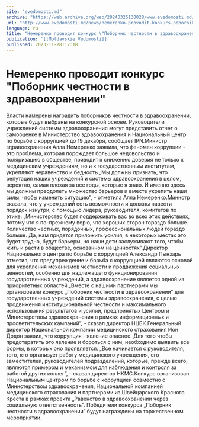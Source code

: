 ```yaml
---
site: "evedomosti.md"
archive: "https://web.archive.org/web/20240325130028/www.evedomosti.md/news/nemerenko-provodit-konkurs-pobornik-chestnosti-v-zdravoohran"
url: "http://www.evedomosti.md/news/nemerenko-provodit-konkurs-pobornik-chestnosti-v-zdravoohran"
language: ru
title: "Немеренко проводит конкурс \"Поборник честности в здравоохранении\""
publication: '[[Moldavskie Vedomosti]]'
published: 2023-11-28T17:18
---
```


# Немеренко проводит конкурс "Поборник честности в здравоохранении"

Власти намерены наградить поборников честности в здравоохранении, которые будут выбраны на конкурсной основе. Руководители учреждений системы здравоохранения могут представить отчет о самооценке в Министерство здравоохранения и Национальный центр по борьбе с коррупцией до 19 декабря, сообщает IPN.Министр здравоохранения Алла Немеренко заявила, что феномен коррупции - это проблема, которая порождает большое недовольство и поляризацию в обществе, приводит к снижению доверия не только к медицинским учреждениям, но и к государственным институтам, укрепляют неравенство и бедность.„Мы должны признать, что репутация наших учреждений и системы здравоохранения в целом, вероятно, самая плохая за все годы, которые я знаю. И именно здесь мы должны преодолеть множество барьеров и вместе укрепить наши силы, чтобы изменить ситуацию”, - отметила Алла Немеренко.Министр сказала, что у учреждений есть возможности и должны навести порядок изнутри, с помощью лидера, руководителя, комитетов по этике: „Министерство будет поддерживать вас во всех этих действиях, потому что я по-прежнему верю, что хороших сторон гораздо больше. Количество честных, порядочных, профессиональных людей гораздо больше. Да, нам придется приложить усилия, в некоторых местах это будет трудно, будут барьеры, но наши дети заслуживают того, чтобы жить и расти в обществе, основанном на ценностяхˮ.Директор Национального центра по борьбе с коррупцией Александр Пынзарь отметил, что предупреждение и борьба с коррупцией являются основой для укрепления механизмов честности и продвижения социальных ценностей, особенно для надлежащего функционирования государственных учреждений, а здравоохранение является одной из приоритетных областей.„Вместе с нашими партнерами мы организовали конкурс „Поборник честности в здравоохранении” для государственных учреждений системы здравоохранения, с целью продвижения институциональной честности и максимального использования результатов и усилий, предпринятых Центром и Министерством здравоохранения в рамках информационных и просветительских кампаний”, - сказал директор НЦБК.Генеральный директор Национальной компании медицинского страхования Ион Додон заявил, что коррупция - явление опасное. Для того чтобы предотвратить это явление и бороться с ним, необходимо выявить все формы, в которых оно проявляется. „Все начинается с руководителя, того, кто организует работу медицинского учреждения, его заместителей, руководителей подразделений, которые, прежде всего, являются примером и механизмом для наблюдения и контроля за работой других коллегˮ, - сказал директор НКМС.Конкурс организован Национальным центром по борьбе с коррупцией совместно с Министерством здравоохранения, Национальной компанией медицинского страхования и партнерами из Швейцарского Красного Креста в рамках проекта „Равенство в здравоохранении через социальную ответственность”. Победители конкурса „Поборник честности в здравоохранении” будут награждены на торжественном мероприятии.